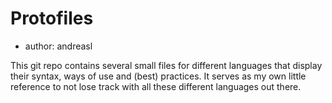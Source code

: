 # Protofiles
- author: andreasl

This git repo contains several small files for different languages that display their syntax, ways
of use and (best) practices.
It serves as my own little reference to not lose track with all these different languages out there.
